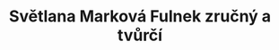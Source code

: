 ---
id: 459ac59e-9903-4551-b489-d94ccf74b8a3
title: Světlana Marková Fulnek zručný a tvůrčí
price: 5000
year: 2016
description: Tento příspěvek podporuje celoroční činnost a aktivity fulneckého klubu paličkářek, který však má členky nejen z Fulneku ale z celého okolí, což jen dokazuje, že zájem o toto tradiční řemeslo stále přetrvává. Paličkářky kromě pravidelného tvůrčího setkávání pořádají každoročně i několik veřejných výstav a loni se například zapojily i do dobročinného Klášterního kouskování.
kouskovani: false
locationName: undefined
position:
  lng: 18.0500718895889
  lat: 49.70742382392442
---